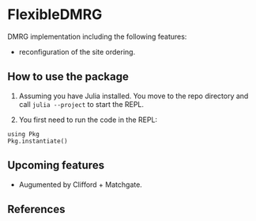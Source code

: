 # FlexibleDMRG

DMRG implementation including the following features:
 - reconfiguration of the site ordering.

## How to use the package
1. Assuming you have Julia installed. You move to the repo directory and call `julia --project` to start the REPL.

2. You first need to run the code in the REPL:

```
using Pkg
Pkg.instantiate()
```

## Upcoming features
- Augumented by Clifford + Matchgate.

## References

